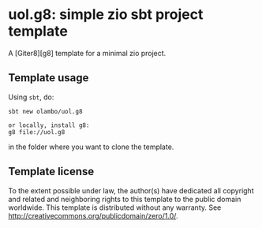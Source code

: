 uol.g8: simple zio sbt project template
=================

A [Giter8][g8] template for a minimal zio project.

Template usage
--------------
Using `sbt`, do:
```
sbt new olambo/uol.g8

or locally, install g8:
g8 file://uol.g8
```
in the folder where you want to clone the template.

Template license
----------------
To the extent possible under law, the author(s) have dedicated all copyright and related
and neighboring rights to this template to the public domain worldwide.
This template is distributed without any warranty. See <http://creativecommons.org/publicdomain/zero/1.0/>.
